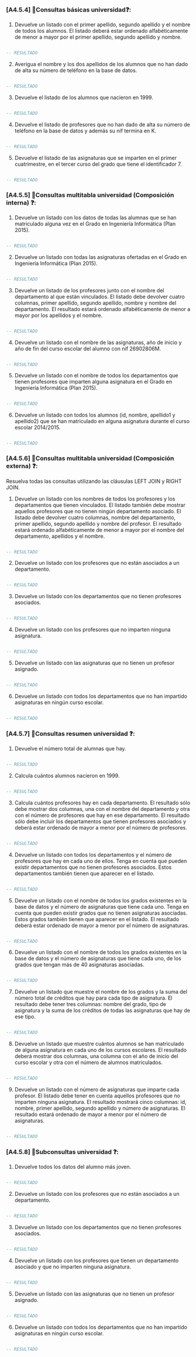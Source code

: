 ### [A4.5.4] 📝Consultas básicas universidad❓:
1. Devuelve un listado con el primer apellido, segundo apellido y el nombre de todos los alumnos. El listado deberá estar ordenado alfabéticamente de menor a mayor por el primer apellido, segundo apellido y nombre.
```sql 

-- RESULTADO


```



2. Averigua el nombre y los dos apellidos de los alumnos que no han dado de alta su número de teléfono en la base de datos.
```sql 

-- RESULTADO

```



3. Devuelve el listado de los alumnos que nacieron en 1999.
```sql 

-- RESULTADO

```



4. Devuelve el listado de profesores que no han dado de alta su número de teléfono en la base de datos y además su nif termina en K.
```sql 

-- RESULTADO

```



5. Devuelve el listado de las asignaturas que se imparten en el primer cuatrimestre, en el tercer curso del grado que tiene el identificador 7.
```sql 

-- RESULTADO

```





### [A4.5.5] 📝Consultas multitabla universidad (Composición interna) ❓:
1. Devuelve un listado con los datos de todas las alumnas que se han matriculado alguna vez en el Grado en Ingeniería Informática (Plan 2015).
``` sql 

-- RESULTADO

```



2. Devuelve un listado con todas las asignaturas ofertadas en el Grado en Ingeniería Informática (Plan 2015).
``` sql 

-- RESULTADO

```



3. Devuelve un listado de los profesores junto con el nombre del departamento al que están vinculados. El listado debe devolver cuatro columnas, primer apellido, segundo apellido, nombre y nombre del departamento. El resultado estará ordenado alfabéticamente de menor a mayor por los apellidos y el nombre.
``` sql 

-- RESULTADO

```



4. Devuelve un listado con el nombre de las asignaturas, año de inicio y año de fin del curso escolar del alumno con nif 26902806M.
``` sql 

-- RESULTADO

```



5. Devuelve un listado con el nombre de todos los departamentos que tienen profesores que imparten alguna asignatura en el Grado en Ingeniería Informática (Plan 2015).
``` sql 

-- RESULTADO

```



6. Devuelve un listado con todos los alumnos (id, nombre, apellido1 y apellido2) que se han matriculado en alguna asignatura durante el curso escolar 2014/2015.
``` sql 

-- RESULTADO

```





### [A4.5.6] 📝Consultas multitabla universidad (Composición externa) ❓:
Resuelva todas las consultas utilizando las cláusulas LEFT JOIN y RIGHT JOIN.

1. Devuelve un listado con los nombres de todos los profesores y los departamentos que tienen vinculados. El listado también debe mostrar aquellos profesores que no tienen ningún departamento asociado. El listado debe devolver cuatro columnas, nombre del departamento, primer apellido, segundo apellido y nombre del profesor. El resultado estará ordenado alfabéticamente de menor a mayor por el nombre del departamento, apellidos y el nombre.
```sql 

-- RESULTADO

```



2. Devuelve un listado con los profesores que no están asociados a un departamento.
```sql 

-- RESULTADO

```



3. Devuelve un listado con los departamentos que no tienen profesores asociados.
```sql 

-- RESULTADO

```



4. Devuelve un listado con los profesores que no imparten ninguna asignatura.
```sql 

-- RESULTADO

```



5. Devuelve un listado con las asignaturas que no tienen un profesor asignado.
```sql 

-- RESULTADO

```



6. Devuelve un listado con todos los departamentos que no han impartido asignaturas en ningún curso escolar.
```sql 

-- RESULTADO

```





### [A4.5.7] 📝Consultas resumen universidad ❓:
1. Devuelve el número total de alumnas que hay.
```sql 

-- RESULTADO

```



2. Calcula cuántos alumnos nacieron en 1999.
```sql 

-- RESULTADO

```



3. Calcula cuántos profesores hay en cada departamento. El resultado sólo debe mostrar dos columnas, una con el nombre del departamento y otra con el número de profesores que hay en ese departamento. El resultado sólo debe incluir los departamentos que tienen profesores asociados y deberá estar ordenado de mayor a menor por el número de profesores.
```sql 

-- RESULTADO

```



4. Devuelve un listado con todos los departamentos y el número de profesores que hay en cada uno de ellos. Tenga en cuenta que pueden existir departamentos que no tienen profesores asociados. Estos departamentos también tienen que aparecer en el listado.
```sql 

-- RESULTADO

```



5. Devuelve un listado con el nombre de todos los grados existentes en la base de datos y el número de asignaturas que tiene cada uno. Tenga en cuenta que pueden existir grados que no tienen asignaturas asociadas. Estos grados también tienen que aparecer en el listado. El resultado deberá estar ordenado de mayor a menor por el número de asignaturas.
```sql 

-- RESULTADO

```



6. Devuelve un listado con el nombre de todos los grados existentes en la base de datos y el número de asignaturas que tiene cada uno, de los grados que tengan más de 40 asignaturas asociadas.
```sql 

-- RESULTADO

```



7. Devuelve un listado que muestre el nombre de los grados y la suma del número total de créditos que hay para cada tipo de asignatura. El resultado debe tener tres columnas: nombre del grado, tipo de asignatura y la suma de los créditos de todas las asignaturas que hay de ese tipo.
```sql 

-- RESULTADO

```



8. Devuelve un listado que muestre cuántos alumnos se han matriculado de alguna asignatura en cada uno de los cursos escolares. El resultado deberá mostrar dos columnas, una columna con el año de inicio del curso escolar y otra con el número de alumnos matriculados.
```sql 

-- RESULTADO

```



9. Devuelve un listado con el número de asignaturas que imparte cada profesor. El listado debe tener en cuenta aquellos profesores que no imparten ninguna asignatura. El resultado mostrará cinco columnas: id, nombre, primer apellido, segundo apellido y número de asignaturas. El resultado estará ordenado de mayor a menor por el número de asignaturas.
```sql 

-- RESULTADO

```




### [A4.5.8] 📝Subconsultas universidad ❓:
1. Devuelve todos los datos del alumno más joven.
```sql 

-- RESULTADO

```



2. Devuelve un listado con los profesores que no están asociados a un departamento.
```sql 

-- RESULTADO

```



3. Devuelve un listado con los departamentos que no tienen profesores asociados.
```sql 

-- RESULTADO

```



4. Devuelve un listado con los profesores que tienen un departamento asociado y que no imparten ninguna asignatura.
```sql 

-- RESULTADO

```



5. Devuelve un listado con las asignaturas que no tienen un profesor asignado.
```sql 

-- RESULTADO

```



6. Devuelve un listado con todos los departamentos que no han impartido asignaturas en ningún curso escolar.
```sql 

-- RESULTADO

```
